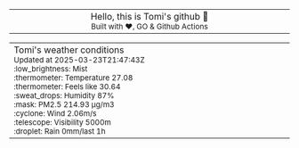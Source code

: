
<div align="center">
<table>
<tbody>
<td align="center">
<img width="2000" height="0"><br>
Hello, this is Tomi's github 👋<br>
<sup>Built with ❤️, GO & Github Actions</sup><br>
<img width="2000" height="0">
</td>
</tbody>
</table>
</div>
<table>
<tbody>
<td align="left">
<img width="2000" height="0"><br>
Tomi's weather conditions<br>
<sup>Updated at 2025-03-23T21:47:43Z</sup><br>
<sup>:low_brightness: Mist</sup><br>
<sup>:thermometer: Temperature 27.08 </sup><br>
<sup>:thermometer: Feels like 30.64</sup><br>
<sup>:sweat_drops: Humidity 87%</sup><br>
<sup>:mask: PM2.5 214.93 μg/m3</sup><br>
<sup>:cyclone: Wind 2.06m/s </sup><br>
<sup>:telescope: Visibility 5000m </sup><br>
<sup>:droplet: Rain 0mm/last 1h </sup><br>
<img width="2000" height="0">
</td>
<td align="left">
<img width="2000" height="0"><br>
<br>
<img width="2000" height="0">
</td>
</tbody>
</table>
</div>
    